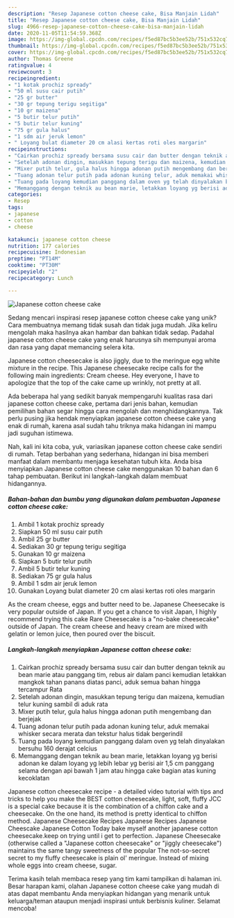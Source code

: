 ```yaml
---
description: "Resep Japanese cotton cheese cake, Bisa Manjain Lidah"
title: "Resep Japanese cotton cheese cake, Bisa Manjain Lidah"
slug: 4966-resep-japanese-cotton-cheese-cake-bisa-manjain-lidah
date: 2020-11-05T11:54:59.368Z
image: https://img-global.cpcdn.com/recipes/f5ed87bc5b3ee52b/751x532cq70/japanese-cotton-cheese-cake-foto-resep-utama.jpg
thumbnail: https://img-global.cpcdn.com/recipes/f5ed87bc5b3ee52b/751x532cq70/japanese-cotton-cheese-cake-foto-resep-utama.jpg
cover: https://img-global.cpcdn.com/recipes/f5ed87bc5b3ee52b/751x532cq70/japanese-cotton-cheese-cake-foto-resep-utama.jpg
author: Thomas Greene
ratingvalue: 4
reviewcount: 3
recipeingredient:
- "1 kotak prochiz spready"
- "50 ml susu cair putih"
- "25 gr butter"
- "30 gr tepung terigu segitiga"
- "10 gr maizena"
- "5 butir telur putih"
- "5 butir telur kuning"
- "75 gr gula halus"
- "1 sdm air jeruk lemon"
- " Loyang bulat diameter 20 cm alasi kertas roti oles margarin"
recipeinstructions:
- "Cairkan prochiz spready bersama susu cair dan butter dengan teknik au bean marie atau panggang tim, rebus air dalam panci kemudian letakkan mangkok tahan panans diatas panci, aduk semua bahan hingga tercampur Rata"
- "Setelah adonan dingin, masukkan tepung terigu dan maizena, kemudian telur kuning sambil di aduk rata"
- "Mixer putih telur, gula halus hingga adonan putih mengembang dan berjejak"
- "Tuang adonan telur putih pada adonan kuning telur, aduk memakai whisker secara merata dan tekstur halus tidak bergerindil"
- "Tuang pada loyang kemudian panggang dalam oven yg telah dinyalakan bersuhu 160 derajat celcius"
- "Memanggang dengan teknik au bean marie, letakkan loyang yg berisi adonan ke dalam loyang yg lebih lebar yg berisi air 1,5 cm panggang selama dengan api bawah 1 jam atau hingga cake bagian atas kuning kecoklatan"
categories:
- Resep
tags:
- japanese
- cotton
- cheese

katakunci: japanese cotton cheese 
nutrition: 177 calories
recipecuisine: Indonesian
preptime: "PT14M"
cooktime: "PT30M"
recipeyield: "2"
recipecategory: Lunch

---
```



![Japanese cotton cheese cake](https://img-global.cpcdn.com/recipes/f5ed87bc5b3ee52b/751x532cq70/japanese-cotton-cheese-cake-foto-resep-utama.jpg)

Sedang mencari inspirasi resep japanese cotton cheese cake yang unik? Cara membuatnya memang tidak susah dan tidak juga mudah. Jika keliru mengolah maka hasilnya akan hambar dan bahkan tidak sedap. Padahal japanese cotton cheese cake yang enak harusnya sih mempunyai aroma dan rasa yang dapat memancing selera kita.

Japanese cotton cheesecake is also jiggly, due to the meringue egg white mixture in the recipe. This Japanese cheesecake recipe calls for the following main ingredients: Cream cheese. Hey everyone, I have to apologize that the top of the cake came up wrinkly, not pretty at all.

Ada beberapa hal yang sedikit banyak mempengaruhi kualitas rasa dari japanese cotton cheese cake, pertama dari jenis bahan, kemudian pemilihan bahan segar hingga cara mengolah dan menghidangkannya. Tak perlu pusing jika hendak menyiapkan japanese cotton cheese cake yang enak di rumah, karena asal sudah tahu triknya maka hidangan ini mampu jadi suguhan istimewa.


Nah, kali ini kita coba, yuk, variasikan japanese cotton cheese cake sendiri di rumah. Tetap berbahan yang sederhana, hidangan ini bisa memberi manfaat dalam membantu menjaga kesehatan tubuh kita. Anda bisa menyiapkan Japanese cotton cheese cake menggunakan 10 bahan dan 6 tahap pembuatan. Berikut ini langkah-langkah dalam membuat hidangannya.

<!--inarticleads1-->

##### Bahan-bahan dan bumbu yang digunakan dalam pembuatan Japanese cotton cheese cake:

1. Ambil 1 kotak prochiz spready
1. Siapkan 50 ml susu cair putih
1. Ambil 25 gr butter
1. Sediakan 30 gr tepung terigu segitiga
1. Gunakan 10 gr maizena
1. Siapkan 5 butir telur putih
1. Ambil 5 butir telur kuning
1. Sediakan 75 gr gula halus
1. Ambil 1 sdm air jeruk lemon
1. Gunakan  Loyang bulat diameter 20 cm alasi kertas roti oles margarin


As the cream cheese, eggs and butter need to be. Japanese Cheesecake is very popular outside of Japan. If you get a chance to visit Japan, I highly recommend trying this cake Rare Cheesecake is a &#34;no-bake cheesecake&#34; outside of Japan. The cream cheese and heavy cream are mixed with gelatin or lemon juice, then poured over the biscuit. 

<!--inarticleads2-->

##### Langkah-langkah menyiapkan Japanese cotton cheese cake:

1. Cairkan prochiz spready bersama susu cair dan butter dengan teknik au bean marie atau panggang tim, rebus air dalam panci kemudian letakkan mangkok tahan panans diatas panci, aduk semua bahan hingga tercampur Rata
1. Setelah adonan dingin, masukkan tepung terigu dan maizena, kemudian telur kuning sambil di aduk rata
1. Mixer putih telur, gula halus hingga adonan putih mengembang dan berjejak
1. Tuang adonan telur putih pada adonan kuning telur, aduk memakai whisker secara merata dan tekstur halus tidak bergerindil
1. Tuang pada loyang kemudian panggang dalam oven yg telah dinyalakan bersuhu 160 derajat celcius
1. Memanggang dengan teknik au bean marie, letakkan loyang yg berisi adonan ke dalam loyang yg lebih lebar yg berisi air 1,5 cm panggang selama dengan api bawah 1 jam atau hingga cake bagian atas kuning kecoklatan


Japanese cotton cheesecake recipe - a detailed video tutorial with tips and tricks to help you make the BEST cotton cheesecake, light, soft, fluffy JCC is a special cake because it is the combination of a chiffon cake and a cheesecake. On the one hand, its method is pretty identical to chiffon method. Japanese Cheesecake Recipes Japanese Recipes Japanese Cheescake Japanese Cotton Today bake myself another japanese cotton cheesecake.keep on trying until i get to perfection. Japanese Cheesecake (otherwise called a &#34;Japanese cotton cheesecake&#34; or &#34;jiggly cheesecake&#34;) maintains the same tangy sweetness of the popular The not-so-secret secret to my fluffy cheesecake is plain ol&#39; meringue. Instead of mixing whole eggs into cream cheese, sugar. 

Terima kasih telah membaca resep yang tim kami tampilkan di halaman ini. Besar harapan kami, olahan Japanese cotton cheese cake yang mudah di atas dapat membantu Anda menyiapkan hidangan yang menarik untuk keluarga/teman ataupun menjadi inspirasi untuk berbisnis kuliner. Selamat mencoba!
